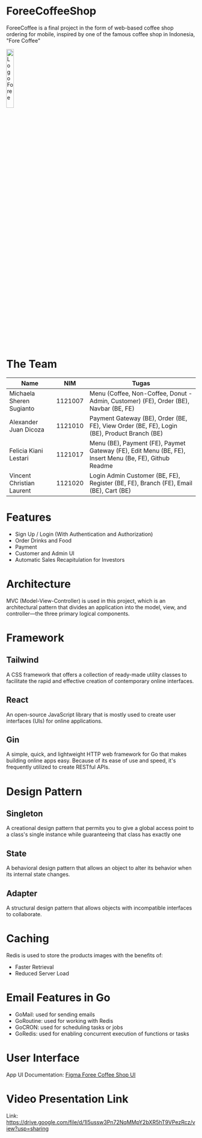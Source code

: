 # ForeeCoffeeShop
ForeeCoffee is a final project in the form of web-based coffee shop ordering for mobile, inspired by one of the famous coffee shop in Indonesia, "Fore Coffee"

<img src="https://drive.google.com/uc?export=download&id=1DTSG8iiIi70KKaO6PE0cXW5uQot7wrsS" alt="Logo Foree" width=20%>

# The Team
|Name|NIM|Tugas|
|----|-----|--------|
|Michaela Sheren Sugianto|1121007|Menu (Coffee, Non-Coffee, Donut - Admin, Customer) (FE), Order (BE), Navbar (BE, FE)
|Alexander Juan Dicoza|1121010|Payment Gateway (BE), Order (BE, FE), View Order (BE, FE), Login (BE), Product Branch (BE)
|Felicia Kiani Lestari|1121017|Menu (BE), Payment (FE), Paymet Gateway (FE), Edit Menu (BE, FE), Insert Menu (Be, FE), Github Readme
|Vincent Christian Laurent|1121020|Login Admin Customer (BE, FE), Register (BE, FE), Branch (FE), Email (BE), Cart (BE)

# Features
* Sign Up / Login (With Authentication and Authorization)
* Order Drinks and Food
* Payment
* Customer and Admin UI
* Automatic Sales Recapitulation for Investors

# Architecture
MVC (Model-View-Controller) is used in this project, which is an architectural pattern that divides an application into the model, view, and controller—the three primary logical components.

# Framework

## Tailwind
A CSS framework that offers a collection of ready-made utility classes to facilitate the rapid and effective creation of contemporary online interfaces.

## React
An open-source JavaScript library that is mostly used to create user interfaces (UIs) for online applications.

## Gin
A simple, quick, and lightweight HTTP web framework for Go that makes building online apps easy. Because of its ease of use and speed, it's frequently utilized to create RESTful APIs.

# Design Pattern

## Singleton
A creational design pattern that permits you to give a global access point to a class's single instance while guaranteeing that class has exactly one

## State
A behavioral design pattern that allows an object to alter its behavior when its internal state changes.

## Adapter
A structural design pattern that allows objects with incompatible interfaces to collaborate.

# Caching
Redis is used to store the products images with the benefits of:
* Faster Retrieval
* Reduced Server Load

# Email Features in Go
* GoMail: used for sending emails
* GoRoutine: used for working with Redis
* GoCRON: used for scheduling tasks or jobs
* GoRedis: used for enabling concurrent execution of functions or tasks

# User Interface
App UI Documentation: [Figma Foree Coffee Shop UI](https://www.figma.com/file/IMSI7mXr9GAQ10HVOo0gO7/Foree-Coffee?type=design&node-id=0%3A1&mode=design&t=3a3SF7T7nwO5wTPD-1)

# Video Presentation Link
Link: https://drive.google.com/file/d/1I5ussw3Pn72NqMMpY2bXR5hT9VPezRcz/view?usp=sharing
